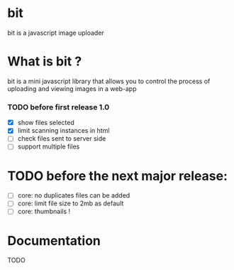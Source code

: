 # bit
bit is a javascript image uploader
# What is bit ?
bit is a mini javascript library that allows you to control the process of uploading and viewing images in a web-app

### TODO before first release 1.0
- [x] show files selected
- [x] limit scanning instances in html
- [ ] check files sent to server side
- [ ] support multiple files

# TODO before the next major release:
- [ ] core: no duplicates files can be added
- [ ] core: limit file size to 2mb as default
- [ ] core: thumbnails !

# Documentation
TODO
